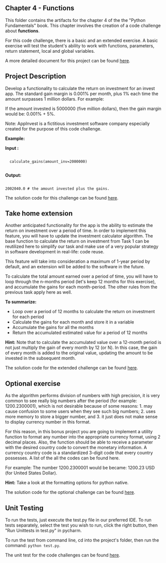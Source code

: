 ## **Chapter 4 - Functions**
This folder contains the artifacts for the chapter 4 of the the "Python Fundamentals" book. This chapter involves 
the creation of a code challenge about **functions**. 

For this code challenge, there is a basic and an extended exercise. A basic exercise will test the student's ability
to work with functions, parameters, return statement, local and global variables.

A more detailed document for this project can be found [here](https://docs.google.com/document/d/1IXZSLZMVXzdgJ-mOFpOp0MKEcT_mu1SaKDDBxuIAG2k/edit?usp=sharing).

## **Project Description**
Develop a functionality to calculate the return on investment for an invest app. The standard gain margin is 0.001% per month, plus 1% each time the amount surpasses 1 million dollars. For example:

If the amount invested is 5000000 (five million dollars), then the gain margin would be:
0.001% + 5%.

Note: AppInvest is a fictitious investment software company especially created for the purpose of this code challenge.
                                                  
    
**Example:**

**Input :** 

```

  calculate_gains(amount_inv=2000000)
  
```

**Output:**

```

2002040.0 # the amount invested plus the gains.

```

                                  
The solution code for this challenge can be found [here](https://github.com/luizhenriqueds/packt-courseware/blob/master/projects/chapter-4/functions.py).

## **Take home extension**
Another anticipated functionality for the app is the ability to estimate the return on investment over a period of time. In order to implement this feature, you will have to update the investment calculator algorithm. The base function to calculate the return on investment from Task 1 can be reutilized here to simplify our task and make use of a very popular strategy in software development in real-life: code reuse.  

This feature will take into consideration a maximum of 1-year period by default, and an extension will be added to the software in the future. 

To calculate the total amount earned over a period of time, you will have to loop through the n-months period (let's keep 12 months for this exercise), and accumulate the gains for each month-period. The other rules from the previous task apply here as well.

**To summarize:**
- Loop over a period of 12 months to calculate the return on investment for each period
- Calculate the gains for each month and store it in a variable
- Accumulate the gains for all the months 
- Return the accumulated estimated value for a period of 12 months


**Hint:** Note that to calculate the accumulated value over a 12-month period is not just multiply the gain of every month
by 12 (or N). In this case, the gain of every month is added to the original value, updating the amount to be invested
in the subsequent month.

The solution code for the extended challenge can be found [here](https://github.com/luizhenriqueds/packt-courseware/blob/master/projects/chapter-4/functions_extended.py).

## **Optional exercise**
As the algorithm performs division of numbers with high precision, it is very common to see really big numbers after
the period (for example: 1200.2300001), which is not desirable because of some reasons: 1. may cause confusion to some
users when they see such big numbers; 2. uses more memory to store a bigger number, and 3. it just does not make
sense to display currency number in this format. 

For this reason, in this bonus project you are going to implement a utility function to format any number into the
appropriate currency format, using 2 decimal places. Also, the function should be able to receive a parameter with the 
desired country code to convert the monetary information. A currency country code is a standardized 3-digit code that 
every country possesses. A list of the all the codes can be found here.

For example: 
The number 1200.2300001 would be became: 1200.23 USD (for United States Dollar).

**Hint:** Take a look at the formatting options for python native.



The solution code for the optional challenge can be found [here](https://github.com/luizhenriqueds/packt-courseware/blob/master/projects/chapter-4/functions_optional.py).

## **Unit Testing**

To run the tests, just execute the test.py file in our preferred IDE. To run tests separately, select the test you
wish to run, click the right button, then "Run Unittests in test.py" in pycharm. 

To run the test from command line, cd into the project's folder, then run the command: ``python test.py``.

The unit test for the code challenges can be found [here](https://github.com/luizhenriqueds/packt-courseware/blob/master/projects/chapter-4/test.py).
